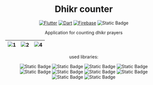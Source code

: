 
<h1 align="center">Dhikr counter</h1>

<div align="center">

[![Flutter](https://img.shields.io/badge/flutter-44D0FA?logo=flutter&style=for-the-badge&logoColor=white)](https://flutter.dev/)
[![Dart](https://img.shields.io/badge/Dart-30B7F3?logo=dart&style=for-the-badge&logoColor=white)](https://dart.dev/)
[![Firebase](https://img.shields.io/badge/firebase-white?logo=firebase&style=for-the-badge)](https://firebase.google.com/)
![Static Badge](https://img.shields.io/badge/Platform-Android%20%7C%20IOS%20%7C%20Web-green)

</div>

<p align="center">
     Application for counting dhikr prayers
</p>

| ![1](https://github.com/OlegPark/Dhikr_counter/assets/127476229/3376bd9f-a574-40d6-9914-00b9df2337b0) | ![2](https://github.com/OlegPark/Dhikr_counter/assets/127476229/8a6d8304-3df2-4b5b-822b-850f8b1b9b1e) | ![4](https://github.com/OlegPark/Dhikr_counter/assets/127476229/c8ab49ea-bf84-4ccf-ac9d-7a556d7fbb6d) |
| :------------: | :------------: | :------------: |

<p align="center">
     used libraries:
</p>

<div align="center">
     
![Static Badge](https://img.shields.io/badge/shared_preferences%3A%202.2.2-gray?logo=Flutter&labelColor=blue)
![Static Badge](https://img.shields.io/badge/provider%3A%206.1.1-gray?logo=flutter&labelColor=blue)
![Static Badge](https://img.shields.io/badge/go_router%3A%2013.1.0-gray?logo=Flutter&labelColor=blue)
![Static Badge](https://img.shields.io/badge/%20hive%3A%202.2.3-gray?logo=Flutter&labelColor=blue)
![Static Badge](https://img.shields.io/badge/firebase_core%3A%202.24.2-gray?logo=firebase&labelColor=white)
![Static Badge](https://img.shields.io/badge/%20firebase_analytics%3A%2010.8.0-gray?logo=firebase&labelColor=white)
![Static Badge](https://img.shields.io/badge/firebase_remote_config%3A%204.3.8-gray?logo=firebase&labelColor=white)
![Static Badge](https://img.shields.io/badge/easy_localization%3A%203.0.4-gray?logo=Flutter&labelColor=blue)
![Static Badge](https://img.shields.io/badge/icons_launcher%3A%202.1.7-gray?logo=Flutter&labelColor=blue)
![Static Badge](https://img.shields.io/badge/flutter_native_splash%3A%202.3.7-gray?logo=Flutter&labelColor=blue)

</div>


